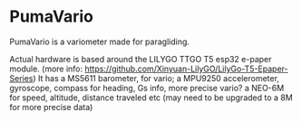 # PumaVario

PumaVario is a variometer made for paragliding.


Actual hardware is based around the LILYGO TTGO T5 esp32 e-paper module. (more info: https://github.com/Xinyuan-LilyGO/LilyGo-T5-Epaper-Series)
It has a MS5611 barometer, for vario; a MPU9250 accelerometer, gyroscope, compass for heading, Gs info, more precise vario? a NEO-6M for speed, altitude, distance traveled etc (may need to be upgraded to a 8M for more precise data)


